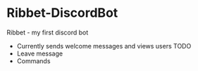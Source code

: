 # Ribbet-DiscordBot
Ribbet - my first discord bot
- Currently sends welcome messages and views users
 TODO
 - Leave message
 - Commands
